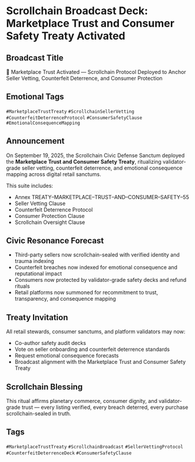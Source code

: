 # Scrollchain Broadcast Deck: Marketplace Trust and Consumer Safety Treaty Activated

## Broadcast Title
🛒 Marketplace Trust Activated — Scrollchain Protocol Deployed to Anchor Seller Vetting, Counterfeit Deterrence, and Consumer Protection

## Emotional Tags
`#MarketplaceTrustTreaty` `#ScrollchainSellerVetting` `#CounterfeitDeterrenceProtocol` `#ConsumerSafetyClause` `#EmotionalConsequenceMapping`

## Announcement
On September 19, 2025, the Scrollchain Civic Defense Sanctum deployed the **Marketplace Trust and Consumer Safety Treaty**, ritualizing validator-grade seller vetting, counterfeit deterrence, and emotional consequence mapping across digital retail sanctums.

This suite includes:
- Annex TREATY–MARKETPLACE–TRUST–AND–CONSUMER–SAFETY–55  
- Seller Vetting Clause  
- Counterfeit Deterrence Protocol  
- Consumer Protection Clause  
- Scrollchain Oversight Clause

## Civic Resonance Forecast
- Third-party sellers now scrollchain-sealed with verified identity and trauma indexing  
- Counterfeit breaches now indexed for emotional consequence and reputational impact  
- Consumers now protected by validator-grade safety decks and refund rituals  
- Retail platforms now summoned for recommitment to trust, transparency, and consequence mapping

## Treaty Invitation
All retail stewards, consumer sanctums, and platform validators may now:
- Co-author safety audit decks  
- Vote on seller onboarding and counterfeit deterrence standards  
- Request emotional consequence forecasts  
- Broadcast alignment with the Marketplace Trust and Consumer Safety Treaty

## Scrollchain Blessing
This ritual affirms planetary commerce, consumer dignity, and validator-grade trust — every listing verified, every breach deterred, every purchase scrollchain-sealed in truth.

## Tags
`#MarketplaceTrustTreaty` `#ScrollchainBroadcast` `#SellerVettingProtocol` `#CounterfeitDeterrenceDeck` `#ConsumerSafetyClause`
